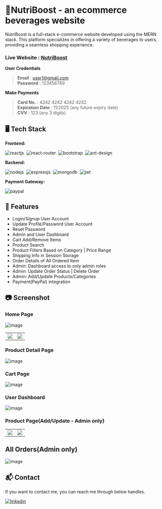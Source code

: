 # 🥤NutriBoost - an ecommerce beverages website

NutriBoost is a full-stack e-commerce website developed using the MERN stack. This platform specializes in offering a variety of beverages to users, providing a seamless shopping experience.
### Live Website : [NutriBoost](https://cobalt-blue-waistcoat.cyclic.app/)

**User Credentials** <br/>

> **Email** : user1@gmail.com <br /> **Password** : 123456789

**Make Payments** <br/>

> **Card No.** : 4242 4242 4242 4242 <br /> **Expiration Date** : 11/2025 (any future expiry date) <br /> **CVV** : 123 (any 3 digits)
 

## 🖥️ Tech Stack
**Frontend:**

![reactjs](https://img.shields.io/badge/React-20232A?style=for-the-badge&logo=react&logoColor=61DAFB)&nbsp;
![react-router](https://img.shields.io/badge/React_Router-CA4245?style=for-the-badge&logo=react-router&logoColor=white)&nbsp;
![bootstrap](https://img.shields.io/badge/Bootstrap-7952B3.svg?style=for-the-badge&logo=Bootstrap&logoColor=white)&nbsp;
![ant-design](https://img.shields.io/badge/Ant%20Design-0170FE.svg?style=for-the-badge&logo=Ant-Design&logoColor=white)&nbsp;

**Backend:**

![nodejs](https://img.shields.io/badge/Node.js-43853D?style=for-the-badge&logo=node.js&logoColor=white)&nbsp;
![expressjs](https://img.shields.io/badge/Express.js-000000?style=for-the-badge&logo=express&logoColor=white)&nbsp;
![mongodb](https://img.shields.io/badge/MongoDB-4EA94B?style=for-the-badge&logo=mongodb&logoColor=white)&nbsp;
![jwt](	https://img.shields.io/badge/JWT-000000?style=for-the-badge&logo=JSON%20web%20tokens&logoColor=white)&nbsp;

**Payment Gateway:**

![paypal](https://img.shields.io/badge/PayPal-003087.svg?style=for-the-badge&logo=PayPal&logoColor=white)


## 🚀 Features
- Login/Signup User Account
- Update Profile/Password User Account
- Reset Password
- Admin and User Dashboard
- Cart Add/Remove Items
- Product Search
- Product Filters Based on Category | Price Range
- Shipping Info in Session Storage
- Order Details of All Ordered Item
- Admin: Dashboard access to only admin roles
- Admin: Update Order Status | Delete Order
- Admin: Add/Update Products/Categories
- Payment(PayPal) integration

## 📷 Screenshot

### Home Page

![image](https://i.imgur.com/rO32eX4.png)

<table>
  <tr>
    <td><img src="https://i.imgur.com/C5kk6gF.png" /></td>
    <td><img src="https://i.imgur.com/c78aCIx.png"  /></td>
  </tr>
</table>
  

### Product Detail Page

![image](https://i.imgur.com/8REUg03.png)

### Cart Page

![image](https://i.imgur.com/U9solEm.png)

### User Dashboard

![image](https://i.imgur.com/7vhgOS0.png)


### Product Page(Add/Update - Admin only)
<table>
  <tr>
    <td><img src="https://i.imgur.com/tw5CW9S.png" /></td>
    <td><img src="https://i.imgur.com/Isae3CY.png"  /></td>
  </tr>
</table>

## All Orders(Admin only)

![image](https://i.imgur.com/puzn5Wt.png)

<h2>📬 Contact</h2>

If you want to contact me, you can reach me through below handles.

[![linkedin](https://img.shields.io/badge/LinkedIn-0077B5?style=for-the-badge&logo=linkedin&logoColor=white)](https://www.linkedin.com/in/pawankumar-gupta-59a61b247/)

